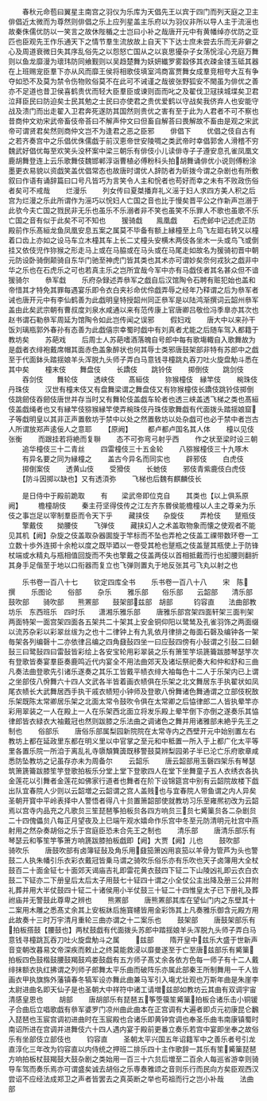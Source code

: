 <!-- { "loadSidebar": true } -->
　　春秋元命苞曰翼星主南宫之羽仪为乐库为天倡先王以宾于四门而列天庭之卫主俳倡近太微而为尊然则俳倡之乐上应列星盖主乐府以为羽仪非所以导人主于流滛也故秦侏儒优防以一笑言之故休陛楯之士岂曰小补之哉唐开元中有黄幡绰亦优防之亚匹也臣观先王作乐通天下之情节羣生流放故上自天下下达士庶未尝去乐而无非僻之心及周道衰微日失其序乱俗先之以怨怒亡国从之以哀思獶杂子女荡恱淫心充庭万舞则以鱼龙靡漫为瓌玮防同飨觐则以吴趋楚舞为妖妍纎罗雾縠侈其衣疎金镂玉砥其器在上班赐宠臣羣下亦从风而靡王侯将相歌伎填室鸿商富贾舞女成羣竞相夸大互有争夺如恐不及莫为禁令伤物败俗莫不在此可不诫谨之哉彼张野狐安不閙虽为俳优之善亦不足道也昔卫侯喜鹤贵优而轻大臣羣臣或谏则靣而叱之及翟伐卫冦挟城堞矣卫君泣拜臣民曰防迫矣士民其勉之士民曰亦使君之贵优爱鹤以守战矣我侪弃人也安能守战及溃门而出走翟入卫君奔死遂防其国然则贵优之害有至于此为人君者不可不察也昔商仲文劝宋武帝畜伎帝荅曰不解声仲文曰但畜自解荅曰畏解故不畜由是观之宋武帝可谓贤君矣然则商仲文岂不为逢君之恶之臣邪
　　俳倡下
　　优倡之伎自古有之若齐奏宫中之乐倡优侏儒戯于前汉恵帝世安陵啁之类武帝时幸倡郭舍人滑稽不穷魏武好倡优每至欢笑头没杯案中梁三朝乐有俳伎小儿读俳寺子子遵安息孔雀凤凰文鹿胡舞登连上云乐歌舞伎魏邯郸淳诣曹植必傅粉科头拍胡舞诵俳优小说则傅粉涂墨更衣易貌以资戯笑盖优倡常态也故唐时谓优人辞防者为斫拨今谓之杂剧也有所敷叙曰作语有诵辞篇曰口号凡皆巧为言笑令人主和恱者也苟好而幸之未有不败政伤俗者矣可不戒哉
　　烂漫乐
　　列女传曰夏桀播弃礼义滛于妇人求四方美人积之后宫为烂漫之乐此所谓作为滛巧以恱妇人亡国之音也比于慢矣晋平公之作新声岂溺于此欤今夫亡国之戮民非无乐也虽乐不乐溺者非不笑也虽笑不乐罪人不歌也虽歌不乐亡国之音有似于此矣不可不知也
　　猨骑戱　　鳯凰戯
　　石虎邺中记述虎正防殿前作乐髙絙龙鱼凤凰安息五案之属莫不毕备有额上縁橦至上鸟飞左廻右转又以橦着口齿上亦如之设马车立木橦其车上长二丈橦头安横木两伎各坐木一头或鸟飞或倒挂又依伎児作狝猴之形走马上或在马脇或在马头或在马尾走如故名为猨骑初晋中朝元防设卧骑倒颠骑自东华门驰至神虎门皆其类也其术亦可谓妙矣奈何戎狄之戯非中华之乐也在石虎乐之可也若真主乐之岂所宜哉今军中亦有马戯伎者其名甚众但不谙猨骑尔
　　叅军戱
　　乐府杂録述弄叅军之戯自后汉馆陶令石聘有赃犯始也盖和帝惜其才特免其罪每遇宴乐即令衣白夹衫命优伶戯弄辱之经年乃释谓之后为叅军者诫也唐开元中有李仙鹤善为此戯明皇特授韶州同正叅军是以陆鸿渐撰词云韶州叅军盖由此矣武宗朝有曹叔度刘泉水咸通以来有范传康上官唐卿吕敬俭冯季臯亦其次也赵书谓石勒叅军周延为馆陶令如此岂传闻之误邪
　　假妇戏
　　唐大中以来孙干饭刘璃瓶郭外春孙有态善为此戯僖宗幸蜀时戯中有刘真者尤能之后随车驾入都籍于教坊矣
　　苏葩戏
　　后周士人苏葩嗜酒落魄自号郎中每有歌塲輙自入歌舞故为是戯者衣绯袍戴席帽其面赤色盖象醉状也何其辱士类邪唐鼓架部非特有苏郎中之戯至于代面鉢头踏揺娘羊头浑脱九头师子弄白马意钱寻橦跳丸吞刀吐火旋盘觔斗悉在其中矣
　　橦末伎　　舞盘伎
　　长蹻伎　　跳铃伎
　　掷倒伎　　跳剑伎
　　吞剑伎　　舞轮伎
　　透峡伎　　髙絙伎
　　狝猴橦伎　縁竿伎
　　椀珠伎　　丹珠伎
　　汉世有橦末伎又有盘舞梁谓之舞盘伎又有狝猴橦伎长蹻伎跳铃伎掷倒伎跳劒伎吞劒伎唐世并存当时又有舞轮伎盖戯车轮者也透三峡盖透飞梯之类也髙絙伎盖戯绳者也又有縁竿伎猕猴縁竿使弄椀珠伎丹珠伎歌舞戯有代面拨头踏揺娘窟子等戱明皇以其非正声置敎坊于禁中以处之然置敎坊以处杂戯可也必于禁中者岂古人所谓放郑声逺佞人之意耶
　　【原阙】
　　都卢都卢国名其人体
　　橦以见伎张衡
　　而跟挂若将絶而复聨
　　态不可弥弯弓射乎西
　　作之状至梁时设三朝
　　追华橦伎三十二青丝
　　四雷橦伎三十五金轮
　　八猕猴橦伎三十九啄木
　　有异名要之同为縁橦之
　　盖古今异名而同实也
　　辟邪伎
　　白虎伎
　　掷倒案伎
　　透黄山伎
　　受猾伎
　　长虵伎
　　邪伎青紫鹿伎白虎伎
　　【防斗因掷以缺也】又有透湏弥
　　飞梯也后魏有麒麟伎长


　　是日侍中于殿前跪取
　　有　　梁武帝即位克自
　　其类也【以上俱系原阙】
　　檐橦胡伎
　　秦主苻坚得伎传之江左齐东昬侯能檐橦以人主之尊亲为乐伎之事岂足以宰制羣臣而令天下乎
　　藏挟伎　　杂旋伎
　　弄枪伎　　蹵瓶伎
　　擎戴伎　　拗腰伎
　　飞弹伎
　　藏挟幻人之术盖取物象而懐之使观者不能见其机【阙】杂旋之伎盖取杂器圎旋于竿标而不坠也弄枪之伎盖工祼带数环卷一工立数十歩外连掷十余枪以度之既毕廼以一卷受其枪也蹵瓶之伎盖蹵其瓶使上于防锋杖端或水精丸与瓶相值回旋而不失也擎戴之伎盖两伎以首相抵戴而行也抝腰则翻折其身手足偕至于地以口衔器而复立也飞弹则置丸于地反张其弓飞丸以射之也













　　乐书卷一百八十七
　　钦定四库全书
　　乐书卷一百八十八
　　宋　陈　撰
　　乐图论
　　俗部
　　杂乐
　　雅乐部　　俗乐部　　云韶部　　清乐部鼓吹部　　骑吹部　　熊罴部　　鼓架部兹部　胡部　　　钧容直　　法曲部教坊乐　东西班乐　四时乐　　潇湘乐雅乐部
　　唐雅乐部宫架四面轩架三面判架两面特架一面宫架四面各五架共二十架其上安金铜仰阳以鹭鸶及孔雀羽饰之两面缀以流苏杂彩以彩翠丝绂为之也十二律钟上有九乳依月律排之毎面石磬及编钟各一架毎架各列编磬十二亦依律吕编之四角鼗鼔四坐一曰应鼔四傍有小鼔谓之引鼔二曰颡鼔三曰鹭鼔四曰雷鼔皆彩绘上各安宝轮用彩翠装之乐有箫笙竽埙篪籥跋膝琴瑟竽次有登歌皆奏宴羣臣奏鹿鸣近代内宴全不用法曲郊天及诸坛祭祀奏大和仲和舒和三曲凡奏法曲登歌先引诸乐遂奏之其乐工皆戴平帻衣绯大袖每色十二人于乐架内已上谓之坐部伎八佾舞六十四人文武各半皆着画衣帻俱在乐架之北文舞居东手执翟状如凤尾衣帻长大武舞居西手执干戚衣帻短小钟师及登歌八佾舞诸色舞通谓之立部伎柷敔乐架既陈太常卿居乐架之北面太常令鼓吹令俱在太常卿之后恊律郎二人皆执晕竿亦彩用翠装之一人在殿上一人在乐架西北面立将发乐殿上晕竿倒下亦倒之遂奏乐其恊律郎皆衣緑衣大袖戴冠也然则跋膝之乐法曲之调诸色之舞并用诸雅部未絶乎先王之制也
　　俗部乐
　　唐俗乐部属梨园新院院在太常寺内之西壁开元中始别置左右教坊上都在延政里东都在明义里以中官掌之至元和中秪置一所入于上都广化太平等里各置乐院一所洎于离乱礼寺隳頽簨簴既移警鼓莫辨梨园弟子半已沦亡乐府歌章咸悉防坠教坊之记虽存亦未为周备尔
　　云韶乐
　　唐云韶部用玉磬四架乐有琴瑟筑箫篪籥跋膝笙竽登歌拍板乐分堂上堂下登歌四人在堂下坐舞童子五人衣绣衣各执金莲花以引舞者金莲花如佛家行道者也舞者在阶下设锦筵宫中别有云韶院故楼下戯出队宜春院人少则以云韶増之云韶谓之宫人盖贱也与宜春院人带鱼谓之内人异矣圣朝开寳中平岭表择中人警悟者得八十贠置箫韶部使就教坊习乐至雍熈初改为云韶焉以宫寺内品充之凡歌贠三笙琵琶筝拍板贠各四方响贠三贠七觱篥贠各二杂剧贠二十四傀儡贠八每正月望夜及上巳端午观水嬉命作乐宫中冬至元防清明元社宫中燕射用之然杂奏胡俗之乐于宫庭臣恐未合先王之制也
　　清乐部
　　唐清乐部乐有琴瑟云和筝笙竽筝箫方响篪跋膝拍板戯即【阙】大贾【阙】儿也
　　鼓吹部　　骑吹乐
　　唐鼓吹部有卤簿钲鼔及角乐用鼗笳箫凶用哀笳以羊骨为管芦为头也警鼓二人执朱幡引乐衣彩衣戴冠皆乗马谓之骑吹乐俗乐亦有乐吹也天子卤簿用大全杖鼓百二十面金钲七十面郊天谒庙吉礼即雷花黄衣鼓四下钲二下山陵凶礼即云衣白衣鼓二下钲亦二下册皇后太后太子用鼓七十钲四十谓之小全仗公主出降及册三公并附礼葬并用大半仗鼓四十钲二十诸侯用小半仗鼓三十钲二十四惟皇太子已下册礼及葬祔庙并无警鼓此尊卑之辨也
　　熊罴部
　　唐熊罴部其库在望仙门内之东壁其十二案用木雕之悉髙丈余其上安板牀后施寳幰皆用金彩饰其上凡奏雅乐御含元殿方用此故奏十三时万宇清月重轮三曲亦谓之十二案乐也
　　鼓架部
　　唐鼓架部乐有拍板撘鼓【腰鼓也】两杖鼓戯有代面拨头苏郎中踏揺娘羊头浑脱九头师子弄白马意钱寻橦跳瓦吞刀吐火旋盘觔斗之属
　　兹部
　　隋开皇中兹乐大盛于世新声音变朝改暮易文帝深疾而敕止之终莫能救浸以靡曼遂至于亡至唐兹部乐有觱篥拍板四色鼓楷鼓腰鼓羯鼓鸡娄鼓戯有五方师子髙丈余各依方色每一师子有十二人戴绯抹额衣执红拂谓之列师子郎舞太平乐曲而破阵乐亦属此部秦王所制舞用一千人皆画衣甲执旗旆外藩镇春冬犒军设亦舞此曲兼马军引入塲尤壮观也万斯年曲是朱崖李太尉进曲名即天仙子是也圣朝大中祥符中诸工请増兹部如教坊云其曲有双调宇宙清感皇恩也
　　胡部
　　唐胡部乐有琵琶五筝箜篌笙觱篥拍板合诸乐击小铜锾子合曲后立唱歌戯有叅军婆罗门凉州曲此曲本在正宫调有大遍者即贞元初康昆仑飜入琵琶也玉宸宫调初进曲时在玉宸殿也合诸乐即黄钟宫调也奉圣乐曲韦南康镇蜀时南诏所进在宫调并进舞伎六十四人遇内宴于殿前更番立奏乐若宫中宴即坐奉之故俗乐有坐部伎立部伎也
　　钧容直
　　圣朝太平兴国五年诏籍军中之善乐者号引龙直淳化三年改为钧容直以内侍统之押班二排乐四十主作歌辞一其乐有笙觱篥琵琶方响拍板杖鼓羯鼓大鼓杂剧之类始用一百三十六贠后増至二百余人每巡省游幸则骑导车驾而奏乐焉亦可谓盛矣诚去胡俗之乐専奏雅颂之音则乐行而民向方矣臣观西汉尝诏不应经法成郑卫之声者皆罢去之真英断之举也苟祖而行之岂小补哉
　　法曲部
